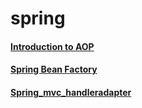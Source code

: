 # spring

#### [Introduction to AOP](https://gist.github.com/PiyushMittl/2c0887a3c9a46ccca9576261a7f0df01)

#### [Spring Bean Factory](https://gist.github.com/PiyushMittl/559607a3683b8bbbba81afbc87c874dd)

#### [Spring_mvc_handleradapter](https://gist.github.com/PiyushMittl/319e81931fa4c661824831531a69ce2c)
